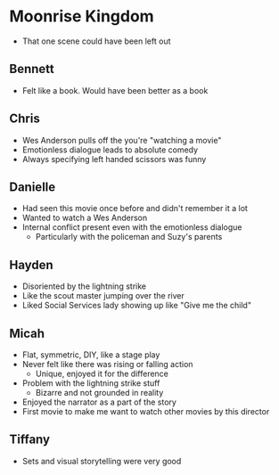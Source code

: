 # Moonrise Kingdom

- That one scene could have been left out

## Bennett

- Felt like a book. Would have been better as a book

## Chris

- Wes Anderson pulls off the you're "watching a movie"
- Emotionless dialogue leads to absolute comedy
- Always specifying left handed scissors was funny

## Danielle

- Had seen this movie once before and didn't remember it a lot
- Wanted to watch a Wes Anderson
- Internal conflict present even with the emotionless dialogue
  - Particularly with the policeman and Suzy's parents

## Hayden

- Disoriented by the lightning strike
- Like the scout master jumping over the river
- Liked Social Services lady showing up like "Give me the child"

## Micah

- Flat, symmetric, DIY, like a stage play
- Never felt like there was rising or falling action
  - Unique, enjoyed it for the difference
- Problem with the lightning strike stuff
  - Bizarre and not grounded in reality
- Enjoyed the narrator as a part of the story
- First movie to make me want to watch other movies by this director

## Tiffany

- Sets and visual storytelling were very good
